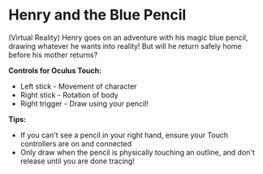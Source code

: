 # Henry and the Blue Pencil
(Virtual Reality) Henry goes on an adventure with his magic blue pencil, drawing whatever he wants into reality! But will he return safely home before his mother returns?

**Controls for Oculus Touch:**

- Left stick - Movement of character
- Right stick - Rotation of body
- Right trigger - Draw using your pencil!

**Tips:**
- If you can't see a pencil in your right hand, ensure your Touch controllers are on and connected
- Only draw when the pencil is physically touching an outline, and don't release until you are done tracing!
